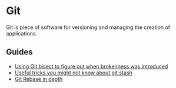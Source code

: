 # Git

Git is piece of software for versioning and managing the creation of applications.

## Guides

- [Using Git bisect to figure out when brokenness was introduced](https://webchick.net/node/99)
- [Useful tricks you might not know about git stash](https://www.freecodecamp.org/news/useful-tricks-you-might-not-know-about-git-stash-e8a9490f0a1a)
- [Git Rebase in depth](https://git-rebase.io/)
